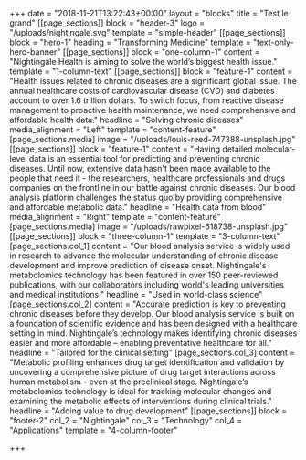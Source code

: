 +++
date = "2018-11-21T13:22:43+00:00"
layout = "blocks"
title = "Test le grand"
[[page_sections]]
block = "header-3"
logo = "/uploads/nightingale.svg"
template = "simple-header"
[[page_sections]]
block = "hero-1"
heading = "Transforming Medicine"
template = "text-only-hero-banner"
[[page_sections]]
block = "one-column-1"
content = "Nightingale Health is aiming to solve the world’s biggest health issue."
template = "1-column-text"
[[page_sections]]
block = "feature-1"
content = "Health issues related to chronic diseases are a significant global issue. The annual healthcare costs of cardiovascular disease (CVD) and diabetes account to over 1.6 trillion dollars. To switch focus, from reactive disease management to proactive health maintenance, we need comprehensive and affordable health data."
headline = "Solving chronic diseases"
media_alignment = "Left"
template = "content-feature"
[page_sections.media]
image = "/uploads/louis-reed-747388-unsplash.jpg"
[[page_sections]]
block = "feature-1"
content = "Having detailed molecular-level data is an essential tool for predicting and preventing chronic diseases. Until now, extensive data hasn't been made available to the people that need it - the researchers, healthcare professionals and drugs companies on the frontline in our battle against chronic diseases. Our blood analysis platform challenges the status quo by providing comprehensive and affordable metabolic data."
headline = "Health data from blood"
media_alignment = "Right"
template = "content-feature"
[page_sections.media]
image = "/uploads/rawpixel-618738-unsplash.jpg"
[[page_sections]]
block = "three-column-1"
template = "3-column-text"
[page_sections.col_1]
content = "Our blood analysis service is widely used in research to advance the molecular understanding of chronic disease development and improve prediction of disease onset. Nightingale's metabolomics technology has been featured in over 150 peer-reviewed publications, with our collaborators including world's leading universities and medical institutions."
headline = "Used in world-class science"
[page_sections.col_2]
content = "Accurate prediction is key to preventing chronic diseases before they develop. Our blood analysis service is built on a foundation of scientific evidence and has been designed with a healthcare setting in mind. Nightingale’s technology makes identifying chronic diseases easier and more affordable – enabling preventative healthcare for all."
headline = "Tailored for the clinical setting"
[page_sections.col_3]
content = "Metabolic profiling enhances drug target identification and validation by uncovering a comprehensive picture of drug target interactions across human metabolism - even at the preclinical stage. Nightingale’s metabolomics technology is ideal for tracking molecular changes and examining the metabolic effects of interventions during clinical trials."
headline = "Adding value to drug development"
[[page_sections]]
block = "footer-2"
col_2 = "Nightingale"
col_3 = "Technology"
col_4 = "Applications"
template = "4-column-footer"

+++
